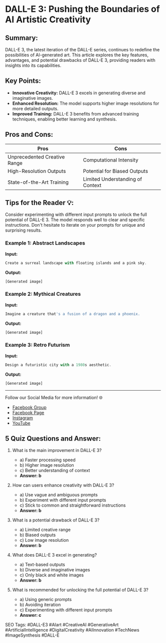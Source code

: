 # DALL-E 3: Pushing the Boundaries of AI Artistic Creativity

## Summary:
DALL-E 3, the latest iteration of the DALL-E series, continues to redefine the possibilities of AI-generated art. This article explores the key features, advantages, and potential drawbacks of DALL-E 3, providing readers with insights into its capabilities.

## Key Points:
- **Innovative Creativity:** DALL-E 3 excels in generating diverse and imaginative images.
- **Enhanced Resolution:** The model supports higher image resolutions for more detailed outputs.
- **Improved Training:** DALL-E 3 benefits from advanced training techniques, enabling better learning and synthesis.

## Pros and Cons:

| Pros                          | Cons                                  |
|-------------------------------|---------------------------------------|
| Unprecedented Creative Range | Computational Intensity              |
| High-Resolution Outputs      | Potential for Biased Outputs          |
| State-of-the-Art Training     | Limited Understanding of Context      |

## Tips for the Reader 💡:
Consider experimenting with different input prompts to unlock the full potential of DALL-E 3. The model responds well to clear and specific instructions. Don't hesitate to iterate on your prompts for unique and surprising results.

### Example 1: Abstract Landscapes
**Input:**
```dart
Create a surreal landscape with floating islands and a pink sky.
```
**Output:**
```dart
[Generated image]
```

### Example 2: Mythical Creatures
**Input:**
```dart
Imagine a creature that's a fusion of a dragon and a phoenix.
```
**Output:**
```dart
[Generated image]
```

### Example 3: Retro Futurism
**Input:**
```dart
Design a futuristic city with a 1980s aesthetic.
```
**Output:**
```dart
[Generated image]
```

<hr>

Follow our Social Media for more information! 🌐

- [Facebook Group](https://www.facebook.com/groups/trionxai)
- [Facebook Page](https://www.facebook.com/ai.trionxai)
- [Instagram](https://www.instagram.com/trionxai/)
- [YouTube](https://www.youtube.com/@robotdocs/)

## 5 Quiz Questions and Answer:

1. What is the main improvement in DALL-E 3?
   - a) Faster processing speed
   - b) Higher image resolution
   - c) Better understanding of context
   - **Answer: b**

2. How can users enhance creativity with DALL-E 3?
   - a) Use vague and ambiguous prompts
   - b) Experiment with different input prompts
   - c) Stick to common and straightforward instructions
   - **Answer: b**

3. What is a potential drawback of DALL-E 3?
   - a) Limited creative range
   - b) Biased outputs
   - c) Low image resolution
   - **Answer: b**

4. What does DALL-E 3 excel in generating?
   - a) Text-based outputs
   - b) Diverse and imaginative images
   - c) Only black and white images
   - **Answer: b**

5. What is recommended for unlocking the full potential of DALL-E 3?
   - a) Using generic prompts
   - b) Avoiding iteration
   - c) Experimenting with different input prompts
   - **Answer: c**

SEO Tags: #DALL-E3 #AIart #CreativeAI #GenerativeArt #ArtificialIntelligence #DigitalCreativity #AIInnovation #TechNews #ImageSynthesis #DALL-E